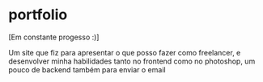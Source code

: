 # portfolio
[Em constante progesso :)]

Um site que fiz para apresentar o que posso fazer como freelancer, e desenvolver minha habilidades tanto no frontend como no photoshop, um pouco de backend também para enviar o email
